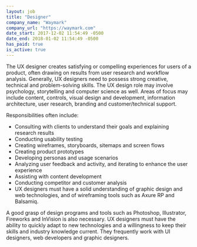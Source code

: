 ```yaml
---
layout: job
title: "Designer"
company_name: "Waymark"
company_url: "https://waymark.com"
date_start: 2017-12-02 11:54:49 -0500
date_end: 2018-01-02 11:54:49 -0500
has_paid: true
is_active: true
---
```


The UX designer creates satisfying or compelling experiences for users of a product, often drawing on results from user research and workflow analysis. Generally, UX designers need to possess strong creative, technical and problem-solving skills. The UX design role may involve psychology, storytelling and computer science as well. Areas of focus may include content, controls, visual design and development, information architecture, user research, branding and customer/technical support.

Responsibilities often include:

 * Consulting with clients to understand their goals and explaining research results
 * Conducting usability testing
 * Creating wireframes, storyboards, sitemaps and screen flows
 * Creating product prototypes
 * Developing personas and usage scenarios
 * Analyzing user feedback and activity, and iterating to enhance the user experience
 * Assisting with content development
 * Conducting competitor and customer analysis
 * UX designers must have a solid understanding of graphic design and web technologies, and of wireframing tools such as Axure RP and Balsamiq. 

 A good grasp of design programs and tools such as Photoshop, Illustrator, Fireworks and InVision is also necessary. UX designers must have the ability to quickly adapt to new technologies and a willingness to keep their skills and industry knowledge current. They frequently work with UI designers, web developers and graphic designers.